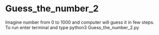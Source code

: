 # Guess_the_number_2
Imagine number from 0 to 1000 and computer will guess it in few steps.               
To run enter terminal and type python3 Guess_the_number_2.py

